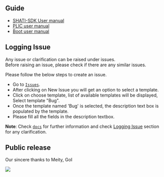## Guide

  * [SHATI-SDK User manual](https://gitlab.com/shaktiproject/software/shakti-sdk/-/blob/master/doc/user_manual.pdf)
  * [PLIC user manual](https://gitlab.com/shaktiproject/software/shakti-sdk/-/blob/master/doc/plic_user_manual.pdf)
  * [Boot user manual](https://gitlab.com/shaktiproject/software/shakti-sdk/-/blob/master/doc/boot_manual.pdf)
  
## Logging Issue 

Any issue or clarification can be raised under issues. <br/>
Before raising an issue, please check if there are any similar issues.

Please follow the below steps to create an issue.

- Go to [`Issues`](https://gitlab.com/shaktiproject/software/shakti-sdk-dev/issues).
- After clicking on New Issue you will get an option to select a template.
- Click on choose template, list of available templates will be displayed, Select template "Bug".
- Once the template named 'Bug' is selected, the description text box is populated by the template.
- Please fill all the fields in the description textbox.

**Note**: Check [`docs`](https://gitlab.com/shaktiproject/software/shakti-sdk-dev/tree/master/doc) for further information and check [Logging Issue](#logging-issue) section for any clarification.

## Public release

Our sincere thanks to Meity, GoI

![](https://gitlab.com/shaktiproject/software/shakti-sdk-dev/raw/master/doc/images/inaug1.jpg) <br/>
